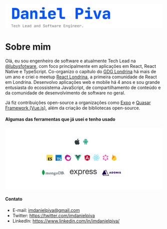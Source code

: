 <img src="https://raw.githubusercontent.com/imdanielpiva/imdanielpiva/master/cover.png" alt="Daniel Piva. Tech Lead and software engineer.">

<!--
**imdanielpiva/imdanielpiva** is a ✨ _special_ ✨ repository because its `README.md` (this file) appears on your GitHub profile.

Here are some ideas to get you started:

- 🔭 I’m currently working on ...
- 🌱 I’m currently learning ...
- 👯 I’m looking to collaborate on ...
- 🤔 I’m looking for help with ...
- 💬 Ask me about ...
- 📫 How to reach me: ...
- 😄 Pronouns: ...
- ⚡ Fun fact: ...
-->

# Sobre mim

Olá, eu sou engenheiro de software e atualmente Tech Lead na [@lubysfotware](https://github.com/lubysoftware), com foco principalmente em aplicações em React,  React Native e TypeScript. Co-organizo o capítulo do [GDG Londrina](https://gdg.community.dev/gdg-londrina/) há mais de um ano e criei o meetup [React Londrina](https://reactlondrina.now.sh/), a primeira comunidade de React em Londrina. Desenvolvo aplicações web e mobile há 4 anos e sou grande entusiasta do ecossistema JavaScript, de compartilhamento de conteúdo e da comunidade de desenvolvimento de software no geral.

Já fiz contribuições open-source a organizações como [Expo](https://github.com/expo) e [Quasar Framework (Vue.js)](https://github.com/quasarframework), além da criação de bibliotecas open-source.



#### Algumas das ferramentas que já usei e tenho usado

<img src="https://raw.githubusercontent.com/imdanielpiva/imdanielpiva/master/stack.png" alt="Daniel Piva. Tech Lead and software engineer.">


#### Contato

- E-mail: imdanielpiva@gmail.com
- Twitter: https://twitter.com/imdanielpiva
- LinkedIn: https://www.linkedin.com/in/imdanielpiva/
